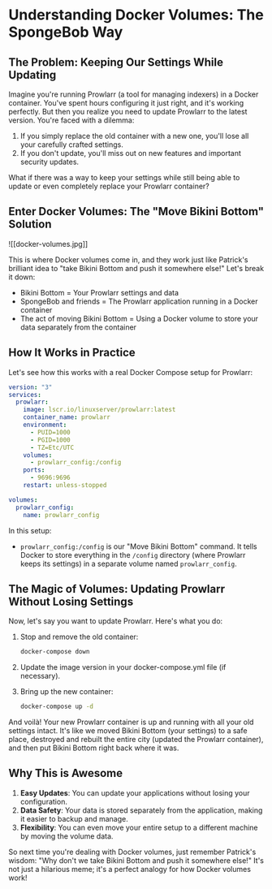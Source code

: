 # Understanding Docker Volumes: The SpongeBob Way

## The Problem: Keeping Our Settings While Updating

Imagine you're running Prowlarr (a tool for managing indexers) in a Docker container. You've spent hours configuring it just right, and it's working perfectly. But then you realize you need to update Prowlarr to the latest version. You're faced with a dilemma:

1. If you simply replace the old container with a new one, you'll lose all your carefully crafted settings.
2. If you don't update, you'll miss out on new features and important security updates.

What if there was a way to keep your settings while still being able to update or even completely replace your Prowlarr container?

## Enter Docker Volumes: The "Move Bikini Bottom" Solution

![[docker-volumes.jpg]]

This is where Docker volumes come in, and they work just like Patrick's brilliant idea to "take Bikini Bottom and push it somewhere else!" Let's break it down:

- Bikini Bottom = Your Prowlarr settings and data
- SpongeBob and friends = The Prowlarr application running in a Docker container
- The act of moving Bikini Bottom = Using a Docker volume to store your data separately from the container

## How It Works in Practice

Let's see how this works with a real Docker Compose setup for Prowlarr:

```yaml
version: "3"
services:
  prowlarr:
    image: lscr.io/linuxserver/prowlarr:latest
    container_name: prowlarr
    environment:
      - PUID=1000
      - PGID=1000
      - TZ=Etc/UTC
    volumes:
      - prowlarr_config:/config
    ports:
      - 9696:9696
    restart: unless-stopped

volumes:
  prowlarr_config:
    name: prowlarr_config
```

In this setup:
- `prowlarr_config:/config` is our "Move Bikini Bottom" command. It tells Docker to store everything in the `/config` directory (where Prowlarr keeps its settings) in a separate volume named `prowlarr_config`.

## The Magic of Volumes: Updating Prowlarr Without Losing Settings

Now, let's say you want to update Prowlarr. Here's what you do:

1. Stop and remove the old container:
   ```bash
   docker-compose down
   ```

2. Update the image version in your docker-compose.yml file (if necessary).

3. Bring up the new container:
   ```bash
   docker-compose up -d
   ```

And voilà! Your new Prowlarr container is up and running with all your old settings intact. It's like we moved Bikini Bottom (your settings) to a safe place, destroyed and rebuilt the entire city (updated the Prowlarr container), and then put Bikini Bottom right back where it was.

## Why This is Awesome

1. **Easy Updates**: You can update your applications without losing your configuration.
2. **Data Safety**: Your data is stored separately from the application, making it easier to backup and manage.
3. **Flexibility**: You can even move your entire setup to a different machine by moving the volume data.

So next time you're dealing with Docker volumes, just remember Patrick's wisdom: "Why don't we take Bikini Bottom and push it somewhere else!" It's not just a hilarious meme; it's a perfect analogy for how Docker volumes work!